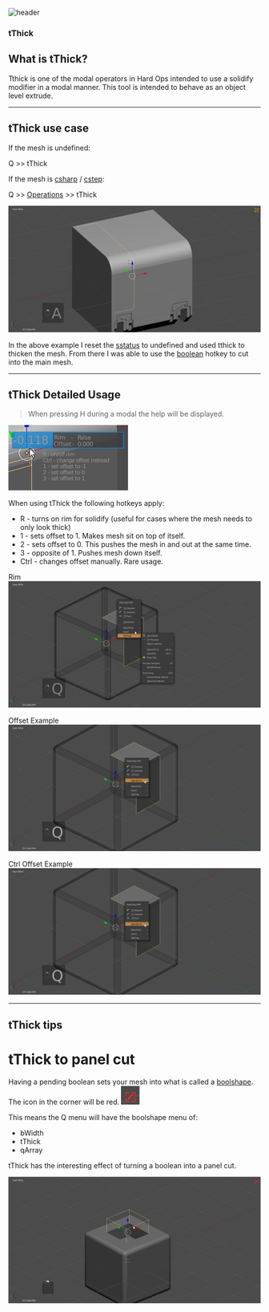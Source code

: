 ![header](img/banner.gif)

### tThick

## What is tThick?

Tthick is one of the modal operators in Hard Ops intended to use a solidify modifier in a modal manner. This tool is intended to behave as an object level extrude.

---

## tThick use case

If the mesh is undefined:

Q >> tThick

If the mesh is [csharp](csharpen.md) / [cstep](step.md):

Q >> [Operations](operations.md) >> tThick

![tthick](img/tthick/t1.gif)

In the above example I reset the [sstatus](sstatus.md) to undefined and used tthick to thicken the mesh. From there I was able to use the [boolean](boolean.md) hotkey to cut into the main mesh.

---

## tThick Detailed Usage

> When pressing H during a modal the help will be displayed.

![tthick](img/tthick/t2.png)

When using tThick the following hotkeys apply:

  - R - turns on rim for solidify (useful for cases where the mesh needs to only look thick)
  - 1 - sets offset to 1. Makes mesh sit on top of itself.
  - 2 - sets offset to 0. This pushes the mesh in and out at the same time.
  - 3 - opposite of 1. Pushes mesh down itself.
  - Ctrl - changes offset manually. Rare usage.

Rim
![tthick](img/tthick/t3.gif)  

Offset Example
![tthick](img/tthick/t4.gif)

Ctrl Offset Example
![tthick](img/tthick/t4.gif)


---

## tThick tips

# tThick to panel cut

Having a pending boolean sets your mesh into what is called a [boolshape](sstatus.md). The icon in the corner will be red. ![tthick](img/tthick/t6.png)

This means the Q menu will have the boolshape menu of:

- bWidth
- tThick
- qArray

tThick has the interesting effect of turning a boolean into a panel cut.

![tthick](img/tthick/t7.gif)
